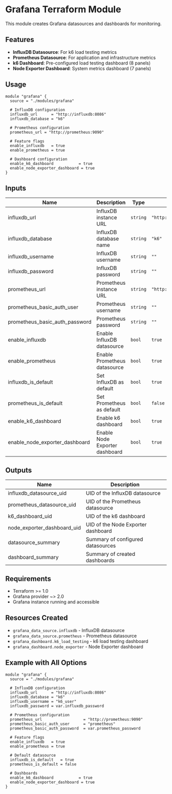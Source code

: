 # Grafana Terraform Module

This module creates Grafana datasources and dashboards for monitoring.

## Features

- **InfluxDB Datasource**: For k6 load testing metrics
- **Prometheus Datasource**: For application and infrastructure metrics
- **k6 Dashboard**: Pre-configured load testing dashboard (8 panels)
- **Node Exporter Dashboard**: System metrics dashboard (7 panels)

## Usage

```hcl
module "grafana" {
  source = "./modules/grafana"

  # InfluxDB configuration
  influxdb_url      = "http://influxdb:8086"
  influxdb_database = "k6"

  # Prometheus configuration
  prometheus_url = "http://prometheus:9090"

  # Feature flags
  enable_influxdb   = true
  enable_prometheus = true

  # Dashboard configuration
  enable_k6_dashboard           = true
  enable_node_exporter_dashboard = true
}
```

## Inputs

| Name | Description | Type | Default | Required |
|------|-------------|------|---------|:--------:|
| influxdb_url | InfluxDB instance URL | `string` | `"http://influxdb:8086"` | no |
| influxdb_database | InfluxDB database name | `string` | `"k6"` | no |
| influxdb_username | InfluxDB username | `string` | `""` | no |
| influxdb_password | InfluxDB password | `string` | `""` | no |
| prometheus_url | Prometheus instance URL | `string` | `"http://prometheus:9090"` | no |
| prometheus_basic_auth_user | Prometheus username | `string` | `""` | no |
| prometheus_basic_auth_password | Prometheus password | `string` | `""` | no |
| enable_influxdb | Enable InfluxDB datasource | `bool` | `true` | no |
| enable_prometheus | Enable Prometheus datasource | `bool` | `true` | no |
| influxdb_is_default | Set InfluxDB as default | `bool` | `true` | no |
| prometheus_is_default | Set Prometheus as default | `bool` | `false` | no |
| enable_k6_dashboard | Enable k6 dashboard | `bool` | `true` | no |
| enable_node_exporter_dashboard | Enable Node Exporter dashboard | `bool` | `true` | no |

## Outputs

| Name | Description |
|------|-------------|
| influxdb_datasource_uid | UID of the InfluxDB datasource |
| prometheus_datasource_uid | UID of the Prometheus datasource |
| k6_dashboard_uid | UID of the k6 dashboard |
| node_exporter_dashboard_uid | UID of the Node Exporter dashboard |
| datasource_summary | Summary of configured datasources |
| dashboard_summary | Summary of created dashboards |

## Requirements

- Terraform >= 1.0
- Grafana provider ~> 2.0
- Grafana instance running and accessible

## Resources Created

- `grafana_data_source.influxdb` - InfluxDB datasource
- `grafana_data_source.prometheus` - Prometheus datasource
- `grafana_dashboard.k6_load_testing` - k6 load testing dashboard
- `grafana_dashboard.node_exporter` - Node Exporter dashboard

## Example with All Options

```hcl
module "grafana" {
  source = "./modules/grafana"

  # InfluxDB configuration
  influxdb_url      = "http://influxdb:8086"
  influxdb_database = "k6"
  influxdb_username = "k6_user"
  influxdb_password = var.influxdb_password

  # Prometheus configuration
  prometheus_url                  = "http://prometheus:9090"
  prometheus_basic_auth_user      = "prometheus"
  prometheus_basic_auth_password  = var.prometheus_password

  # Feature flags
  enable_influxdb   = true
  enable_prometheus = true

  # Default datasource
  influxdb_is_default   = true
  prometheus_is_default = false

  # Dashboards
  enable_k6_dashboard           = true
  enable_node_exporter_dashboard = true
}
```
